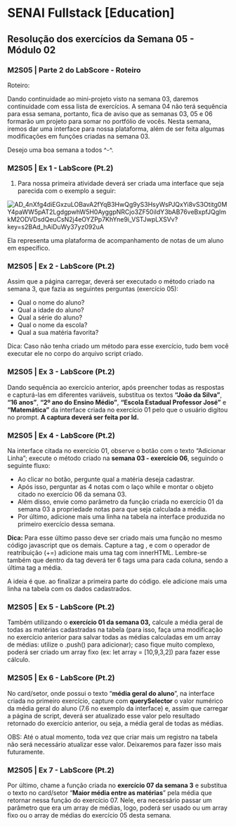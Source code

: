 # SENAI Fullstack [Education]

## Resolução dos exercícios da Semana 05 - Módulo 02

### M2S05 | Parte 2 do LabScore - Roteiro

Roteiro:

Dando continuidade ao mini-projeto visto na semana 03, daremos continuidade com essa lista de exercícios. A semana 04 não terá sequência para essa semana, portanto, fica de aviso que as semanas 03, 05 e 06 formarão um projeto para somar no portfólio de vocês. Nesta semana, iremos dar uma interface para nossa plataforma, além de ser feita algumas modificações em funções criadas na semana 03.

Desejo uma boa semana a todos ^-^.

### M2S05 | Ex 1 - LabScore (Pt.2)

1. Para nossa primeira atividade deverá ser criada uma interface que seja parecida com o exemplo a seguir:

![AD_4nXfg4diEGxzuLOBavA2fYqB3HwQg9yS3HsyWsPJQxYi8vS3Otitg0MY4paWW5pAT2LgdgpwhW5H0AyggpNRCjo3ZF50iIdY3bAB76veBxpfJQglmkM2ODVDsdQeuCsN2j4eOYZPp7KhYne9i_VSTJwpLXSVv?key=s2BAd_hAiDuWy37yz092uA](https://lh7-us.googleusercontent.com/docsz/AD_4nXfg4diEGxzuLOBavA2fYqB3HwQg9yS3HsyWsPJQxYi8vS3Otitg0MY4paWW5pAT2LgdgpwhW5H0AyggpNRCjo3ZF50iIdY3bAB76veBxpfJQglmkM2ODVDsdQeuCsN2j4eOYZPp7KhYne9i_VSTJwpLXSVv?key=s2BAd_hAiDuWy37yz092uA)

Ela representa uma plataforma de acompanhamento de notas de um aluno em específico.

### M2S05 | Ex 2 - LabScore (Pt.2)

Assim que a página carregar, deverá ser executado o método criado na semana 3, que fazia as seguintes perguntas (exercício 05):

- Qual o nome do aluno?
- Qual a idade do aluno?
- Qual a série do aluno?
- Qual o nome da escola?
- Qual a sua matéria favorita?

Dica: Caso não tenha criado um método para esse exercício, tudo bem você executar ele no corpo do arquivo script criado.

### M2S05 | Ex 3 - LabScore (Pt.2)

Dando sequência ao exercício anterior, após preencher todas as respostas e capturá-las em diferentes variáveis, substitua os textos **“João da Silva”**, **“16 anos”**, **“2º ano do Ensino Médio”**, **“Escola Estadual Professor José”** e **“Matemática”** da interface criada no exercício 01 pelo que o usuário digitou no prompt. **A captura deverá ser feita por Id.**

### M2S05 | Ex 4 - LabScore (Pt.2)

Na interface citada no exercício 01, observe o botão com o texto “Adicionar Linha”; execute o método criado na **semana 03 - exercício 06**, seguindo o seguinte fluxo:

- Ao clicar no botão, pergunte qual a matéria deseja cadastrar.
- Após isso, perguntar as 4 notas com o laço while e montar o objeto citado no exercício 06 da semana 03.
- Além disso, envie como parâmetro da função criada no exercício 01 da semana 03 a propriedade notas para que seja calculada a média.
- Por último, adicione mais uma linha na tabela na interface produzida no primeiro exercício dessa semana.

**Dica:** Para esse último passo deve ser criado mais uma função no mesmo código javascript que os demais. Capture a tag <tbody>, e com o operador de reatribuição (+=) adicione mais uma tag <tr> com innerHTML.
Lembre-se também que dentro da tag <tr> deverá ter 6 tags <td> uma para cada coluna, sendo a última tag a média.

A ideia é que. ao finalizar a primeira parte do código. ele adicione mais uma linha na tabela com os dados cadastrados.

### M2S05 | Ex 5 - LabScore (Pt.2)

Também utilizando o **exercício 01 da semana 03,** calcule a média geral de todas as matérias cadastradas na tabela (para isso, faça uma modificação no exercício anterior para salvar todas as médias calculadas em um array de médias: utilize o .push() para adicionar); caso fique muito complexo, poderá ser criado um array fixo (ex: let array = [10,9,3,2]) para fazer esse cálculo.

### M2S05 | Ex 6 - LabScore (Pt.2)

No card/setor, onde possui o texto “**média geral do aluno**”, na interface criada no primeiro exercício, capture com **querySelector** o valor numérico da média geral do aluno (7.6 no exemplo da interface) e, assim que carregar a página de script, deverá ser atualizado esse valor pelo resultado retornado do exercício anterior, ou seja, a média geral de todas as médias.

OBS: Até o atual momento, toda vez que criar mais um registro na tabela não será necessário atualizar esse valor. Deixaremos para fazer isso mais futuramente.

### M2S05 | Ex 7 - LabScore (Pt.2)

Por último, chame a função criada no **exercício 07 da semana 3** e substitua o texto no card/setor “**Maior média entre as matérias**” pela média que retornar nessa função do exercício 07. Nele, era necessário passar um parâmetro que era um array de médias, logo, poderá ser usado ou um array fixo ou o array de médias do exercício 05 desta semana.
